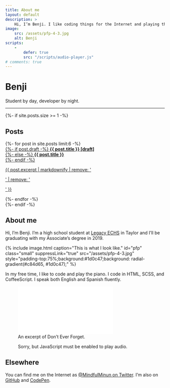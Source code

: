 ```yaml
---
title: About me
layout: default
description: >
    Hi, I’m Benji. I like coding things for the Internet and playing the piano.
image:
    src: /assets/pfp-4-3.jpg
    alt: Benji
scripts:
    -
        defer: true
        src: "/scripts/audio-player.js"
# comments: true
---
```


# Benji
Student by day, developer by night.
<hr>

{%- if site.posts.size >= 1 -%}
<h2 class="h3" id="posts">Posts</h2>

<div class="horizontal-scroller">
    {%- for post in site.posts limit:6 -%}
    <div class="horizontal-scroller__element">
        <a class="post-card block" href="{{ post.url | absolute_url }}"
            style="background-color:{{ post.image.color }};background-image:url('{{ post.image.src | absolute_url }}')"
            >
            <div class="post-card-content">
                {%- if post.draft -%}
                <strong>{{ post.title }}&nbsp;[draft]</strong><br>
                {%- else -%}
                <strong>{{ post.title }}</strong><br>
                {%- endif -%}
                <p class="no-margin">{{ post.excerpt | markdownify | remove: '<p>' | remove: '</p>' }}</p>
            </div>
        </a>
    </div>
    {%- endfor -%}
</div>
{%- endif -%}

<h2 class="h3" id="about-me">About me</h2>

Hi, I’m Benji. I’m a high school student at [Legacy ECHS][lechs] in Taylor and I’ll be graduating with my Associate’s degree in 2019.

{% include image.html
    caption="This is what I look like."
    id="pfp" class="small"
    suppressLink="true"
    src="/assets/pfp-4-3.jpg"
    style="padding-top:75%;background:#1d0c47;background: radial-gradient(#c84d65, #1d0c47);" %}

In my free time, I like to code and play the piano. I code in HTML, SCSS, and CoffeeScript. I speak both English and Spanish fluently.

<figure id="piano">
    <div class="media-box">
        <iframe src="/media/goodbye/" aria-labelledby="piano-caption" frameborder="0" allow="encrypted-media" title="Don’t Ever Forget – Video" allowfullscreen></iframe>
    </div>
    <figcaption id="piano-caption">
        An excerpt of <span class="txt-u">Don’t Ever Forget</span>.
    </figcaption>
</figure>

<figure>
    <div class="audio-player" hidden>
        <audio>
            <source src="/assets/Goodbye-31-Mar-2018.mp3" type="audio/mpeg">
        </audio>
        <div class="audio-player__content">
            <span class="title">Don’t Ever Forget</span>
            <span class="song-data">Arata Iiyoshi</span>
        </div>
    </div>
    <figcaption>
        <noscript>Sorry, but JavaScript must be enabled to play audio.</noscript>
    </figcaption>
</figure>


<h2 class="h3" id="elsewhere">Elsewhere</h2>

You can find me on the Internet as [@MindfulMinun on Twitter][twitter]. I’m also on [GitHub][github] and [CodePen][codepen].


[lechs]:   https://lechs.taylorisd.org
[twitter]: https://twitter.com/MindfulMinun
[github]:  https://github.com/mindfulminun
[codepen]: https://codepen.io/MindfulMinun
